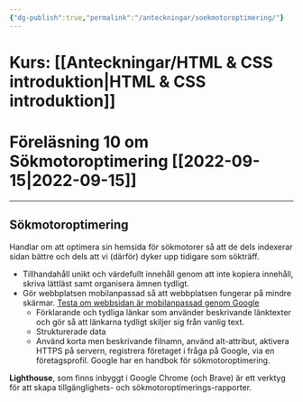 ```yaml
---
{"dg-publish":true,"permalink":"/anteckningar/soekmotoroptimering/"}
---
```


# Kurs: [[Anteckningar/HTML & CSS introduktion\|HTML & CSS introduktion]]
# Föreläsning 10 om Sökmotoroptimering [[2022-09-15\|2022-09-15]]
---
## Sökmotoroptimering
Handlar om att optimera sin hemsida för sökmotorer så att de dels indexerar sidan bättre och dels att vi (därför) dyker upp tidigare som sökträff.
* Tillhandahåll unikt och värdefullt innehåll genom att inte kopiera innehåll, skriva lättläst samt organisera ämnen tydligt.
* Gör webbplatsen mobilanpassad så att webbplatsen fungerar på mindre skärmar.
  [Testa om webbsidan är mobilanpassad genom Google](https://search.google.com/test/mobile-friendly)
  - Förklarande och tydliga länkar som använder beskrivande länktexter och gör så att länkarna tydligt skiljer sig från vanlig text.
  - Strukturerade data
  - Använd korta men beskrivande filnamn, använd alt-attribut, aktivera HTTPS på servern, registrera företaget i fråga på Google, via en företagsprofil.
  Google har en handbok för sökmotoroptimering.

**Lighthouse**, som finns inbyggt i Google Chrome (och Brave) är ett verktyg för att skapa tillgänglighets- och sökmotoroptimerings-rapporter. 
